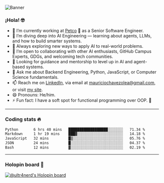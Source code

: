 ![Banner](banner.gif)
### ¡Hola! 🤓

* 🔭 I’m currently working at [Petco](https://www.petco.com) 🐶 as a Senior Software Engineer.
* 🤖 I’m diving deep into AI Engineering — learning about agents, LLMs, and how to build smarter systems.
* 🌱 Always exploring new ways to apply AI to real-world problems.
* 👯 I’m open to collaborating with other AI enthusiasts, GitHub Campus Experts, GDGs, and welcoming tech communities.
* 🤝 Looking for guidance and mentorship to level up in AI and agent-based systems.
* 💬 Ask me about Backend Engineering, Python, JavaScript, or Computer Science fundamentals.
* 📫 Reach me on [LinkedIn](https://www.linkedin.com/in/ultr4nerd), via email at [mauriciochavezolea@gmail.com](mailto:mauriciochavezolea@gmail.com), or visit [my site](https://mauriciochavez.dev).
* 😄 Pronouns: He/him.
* ⚡ Fun fact: I have a soft spot for functional programming over OOP. 🤭
---

### Coding stats 🔥

<!--START_SECTION:waka-->

```txt
Python       6 hrs 40 mins   ██████████████████░░░░░░░   71.34 %
Markdown     1 hr 19 mins    ███▓░░░░░░░░░░░░░░░░░░░░░   14.18 %
JavaScript   32 mins         █▒░░░░░░░░░░░░░░░░░░░░░░░   05.76 %
JSON         24 mins         █░░░░░░░░░░░░░░░░░░░░░░░░   04.37 %
Bash         12 mins         ▓░░░░░░░░░░░░░░░░░░░░░░░░   02.19 %
```

<!--END_SECTION:waka-->

---

### Holopin board 🦖

[![@ultr4nerd's Holopin board](https://holopin.me/ultr4nerd)](https://holopin.io/@ultr4nerd)
